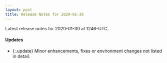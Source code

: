 ```yaml
---
layout: post
title: Release Notes for 2020-01-30
---
```


Latest release notes for 2020-01-30 at 1246-UTC.

<div class='updates' markdown='1'>

#### Updates

- {:.update} Minor enhancements, fixes or environment changes not listed in detail.

</div>


